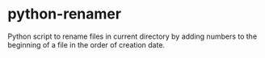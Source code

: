 python-renamer
==============

Python script to rename files in current directory by adding numbers to the beginning of a file in the order of creation date.
